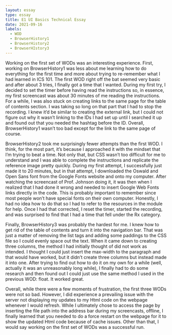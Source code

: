 ```yaml
---
layout: essay
type: essay
title: E1 UI Basics Technical Essay
date: 2021-09-16
labels:
  - WOD
  - BrowserHistory1
  - BrowserHistory2
  - BrowserHIstory3
---
```


Working on the first set of WODs was an interesting experience. First, working on BrowserHistory1 was less about me learning how to do everything for the first time and more about trying to re-remember what I had learned in ICS 101. The first WOD right off the bat seemed very basic and after about 3 tries, I finally got a time that I wanted. During my first try, I decided to set the timer before having read the instructions so, in essence, my first screencast was about 30 minutes of me reading the instructions. For a while, I was also stuck on creating links to the same page for the table of contents section. I was taking so long on that part that I had to stop the recording. I knew it’d be similar to creating the external link, but I could not figure out why it wasn’t linking to the IDs I had set up until I searched it up and found out that you needed the hashtag before the ID. Overall, BrowserHistory1 wasn’t too bad except for the link to the same page of course.

BrowserHistory2 took me surprisingly fewer attempts than the first WOD. I think, for the most part, it’s because I approached it with the mindset that I’m trying to beat a time. Not only that, but CSS wasn’t too difficult for me to understand and I was able to complete the instructions and replicate the reference image pretty quickly. During my first attempt, I successfully just made it to 20 minutes, but in that attempt, I downloaded the Oswald and Open Sans font from the Google Fonts website and onto my computer. After watching the screencast of Prof. Johnson doing it, it was then when I realized that I had done it wrong and needed to insert Google Web Fonts links directly in the code. This is probably important to remember since most people won’t have special fonts on their own computer. Honestly, I had no idea how to do that so I had to refer to the resources in the module for help. Once I had that corrected, I reset the timer, started the recording, and was surprised to find that I had a time that fell under the Rx category.

Finally, BrowserHistory3 was probably the hardest for me. I knew how to get rid of the table of contents and turn it into the navigation bar. That was just a matter of removing the list tags and adding some paddings to the CSS file so I could evenly space out the text. When it came down to creating three columns, the method I had initially thought of did not work as intended. I thought I could just insert the max-width to the paragraph and that would have worked, but it didn’t create three columns but instead made it into one. After trying to find out how to do it on my own for a while (well, actually it was an unreasonably long while), I finally had to do some research and then found out I could just use the same method I used in the previous WOD: float. It worked great. 

Overall, while there were a few moments of frustration, the first three WODs were not so bad. However, I did experience a prevailing issue with the server not displaying my updates to my Html code on the webpage whenever I would refresh. While I ultimately chose to access the page by inserting the file path into the address bar during my screencasts, offline, I finally learned that you needed to do a force restart on the webpage for it to show the updated Html code because of cache issues. Other than that, I would say working on the first set of WODs was a successful run.
